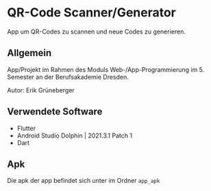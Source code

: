 # QR-Code Scanner/Generator

App um QR-Codes zu scannen und neue Codes zu generieren.

## Allgemein

App/Projekt im Rahmen des Moduls Web-/App-Programmierung im 5. Semester an der Berufsakademie Dresden.

Autor: Erik Grüneberger

## Verwendete Software

* Flutter
* Android Studio Dolphin | 2021.3.1 Patch 1
* Dart

## Apk

Die apk der app befindet sich unter im Ordner `app_apk`
